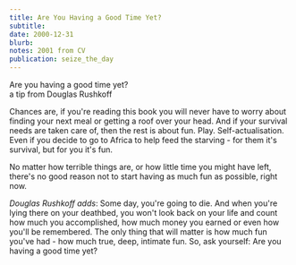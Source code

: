 ```yaml
---
title: Are You Having a Good Time Yet?
subtitle: 
date: 2000-12-31
blurb: 
notes: 2001 from CV
publication: seize_the_day
---
```



Are you having a good time yet?  
a tip from Douglas Rushkoff

Chances are, if you're reading this book you will never have to worry about finding your next meal or getting a roof over your head. And if your survival needs are taken care of, then the rest is about fun. Play. Self-actualisation. Even if you decide to go to Africa to help feed the starving - for them it's survival, but for you it's fun.

No matter how terrible things are, or how little time you might have left, there's no good reason not to start having as much fun as possible, right now.

_Douglas Rushkoff adds_: Some day, you're going to die. And when you're lying there on your deathbed, you won't look back on your life and count how much you accomplished, how much money you earned or even how you'll be remembered. The only thing that will matter is how much fun you've had - how much true, deep, intimate fun. So, ask yourself: Are you having a good time yet?

